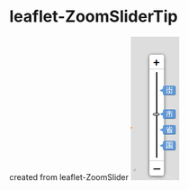 # leaflet-ZoomSliderTip
created from  leaflet-ZoomSlider
![image](https://github.com/shitao1988/leaflet-ZoomSliderTip/raw/master/1.png)
  
